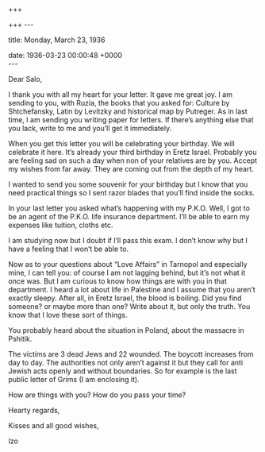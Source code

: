 +++

+++
\---

title: Monday, March 23, 1936

date: 1936-03-23 00:00:48 +0000  
\---

Dear Salo,

I thank you with all my heart for your letter. It gave me great joy. I am sending to you, with Ruzia, the books that you asked for: Culture by Shtchefansky, Latin by Levitzky and historical map by Putreger. As in last time, I am sending you writing paper for letters. If there’s anything else that you lack, write to me and you’ll get it immediately.

When you get this letter you will be celebrating your birthday. We will celebrate it here. It’s already your third birthday in Eretz Israel. Probably you are feeling sad on such a day when non of your relatives are by you. Accept my wishes from far away. They are coming out from the depth of my heart.

I wanted to send you some souvenir for your birthday but I know that you need practical things so I sent razor blades that you’ll find inside the socks.

In your last letter you asked what’s happening with my P.K.O. Well, I got to be an agent of the P.K.O. life insurance department. I’ll be able to earn my expenses like tuition, cloths etc.

I am studying now but I doubt if I’ll pass this exam. I don’t know why but I have a feeling that I won’t be able to.

Now as to your questions about “Love Affairs” in Tarnopol and especially mine, I can tell you: of course I am not lagging behind, but it’s not what it once was. But I am curious to know how things are with you in that department. I heard a lot about life in Palestine and I assume that you aren’t exactly sleepy. After all, in Eretz Israel, the blood is <a title="This must mean that he heard about sexual freedom in Palestine">boiling</a>. Did you find someone? or maybe more than one? Write about it, but only the truth. You know that I love these sort of things.

You probably heard about the situation in Poland, about the massacre in Pshitik.

The victims are 3 dead Jews and 22 wounded. The boycott increases from day to day. The authorities not only aren’t against it but they call for anti Jewish acts openly and without boundaries. So for example is the last public letter of Grims (I am enclosing it).

How are things with you? How do you pass your time?

Hearty regards,

Kisses and all good wishes,

Izo